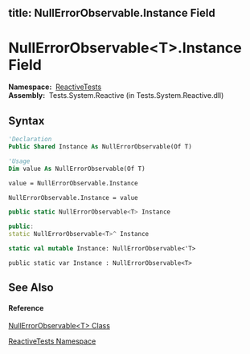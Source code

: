 title: NullErrorObservable<T>.Instance Field
---
# NullErrorObservable\<T\>.Instance Field

**Namespace:**  [ReactiveTests](ReactiveTests/ReactiveTests)  
**Assembly:**  Tests.System.Reactive (in Tests.System.Reactive.dll)

## Syntax

```vb
'Declaration
Public Shared Instance As NullErrorObservable(Of T)
```

```vb
'Usage
Dim value As NullErrorObservable(Of T)

value = NullErrorObservable.Instance

NullErrorObservable.Instance = value
```

```csharp
public static NullErrorObservable<T> Instance
```

```c++
public:
static NullErrorObservable<T>^ Instance
```

```fsharp
static val mutable Instance: NullErrorObservable<'T>
```

```jscript
public static var Instance : NullErrorObservable<T>
```

## See Also

#### Reference

[NullErrorObservable\<T\> Class](NullErrorObservable/NullErrorObservable(T))

[ReactiveTests Namespace](ReactiveTests/ReactiveTests)




